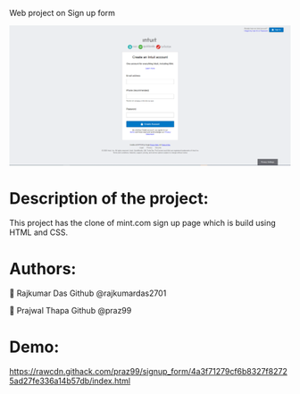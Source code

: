 Web project on Sign up form

![screenshot](https://github.com/praz99/signup_form/blob/feature_1/img/Screenshot%20of%20Website.png)

Description of the project:
=================
This project has the clone of mint.com sign up page which is build using HTML and CSS.

Authors:
=======
🤵 Rajkumar Das 
    Github @rajkumardas2701

🤵 Prajwal Thapa 
    Github @praz99

Demo:
=======
https://rawcdn.githack.com/praz99/signup_form/4a3f71279cf6b8327f82725ad27fe336a14b57db/index.html
